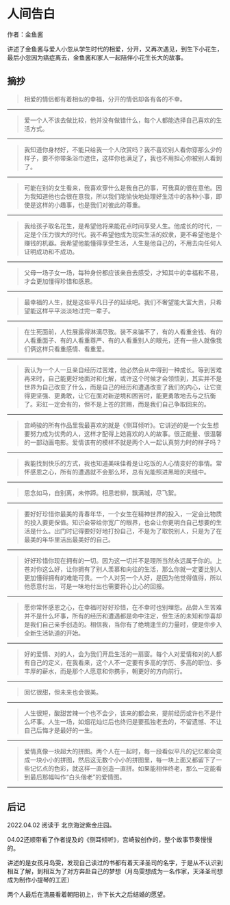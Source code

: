 # 人间告白

作者：金鱼酱

讲述了金鱼酱与爱人小忽从学生时代的相爱，分开，又再次遇见，到生下小花生，最后小忽因为癌症离去，金鱼酱和家人一起陪伴小花生长大的故事。

## 摘抄

> 相爱的情侣都有着相似的幸福，分开的情侣却各有各的不幸。


---- 

> 爱一个人不该去做比较，他并没有做错什么，每个人都能选择自己喜欢的生活方式。

---- 

> 我知道你身材好，不能只给我一个人欣赏吗？我不喜欢别人看你穿那么少的样子，要不你带条浴巾遮住，这样你也满足了，我也不用担心你被别人看到了。

---- 

> 可能在别的女生看来，我喜欢穿什么是我自己的事，可我真的很在意他。因为我知道他也会很在意我，所以我们能愉快地处理好生活中的各种小事，即使是这样的小趣事，也是我们对彼此的尊重。

---- 

> 我给孩子取名花生，是希望他将来能花点时间享受人生。他成长的时代，一定是个压力很大的时代。我不希望他成为现实生活的奴隶，更不希望他是个赚钱的机器。我希望他能懂得享受生活，人生是他自己的，不用去向任何人证明成功和不成功。

---- 

> 父母一场子女一场，每种身份都应该亲自去感受，才知其中的幸福和不易，才会更加懂得珍惜和感恩。

---- 

> 最幸福的人生，就是这些平凡日子的延续吧。我们不奢望能大富大贵，只希望能这样平平淡淡地过完一辈子。

---- 

> 在生死面前，人性展露得淋漓尽致。装不来骗不了，有的人看重金钱、有的人看重面子、有的人看重尊严、有的人看重别人的眼光，还有一些人就像我们俩这样只看重感情、看重爱。

---- 

> 我认为一个人一旦亲自经历过苦难，他必然会从中得到一种成长。等到苦难再来时，自己能更好地面对和化解，或许这个时候才会领悟到，其实并不是世界为自己改变了什么，而是自己的经历和遭遇改变了我们的内心，让它变得更坚强、更勇敢，让它在面对新逆境和困苦时，能更勇敢地去与之抗衡了。彩虹一定会有的，但不是上苍的赏赐，而是我们自己争取回来的。

---- 

> 宫崎骏的所有作品里我最喜欢的就是《侧耳倾听》。它讲述的是一个女生想要努力成为优秀的人，这样才配得上她喜欢的人的故事。很正能量、很温馨的一部动画电影。爱情该有的模样不就是两个人一起认真努力时的样子吗？

---- 

> 我能找到快乐的方式，我也知道美味佳肴是让吃饭的人心情变好的事情。常怀感恩之心，所有的遭遇就不会那么坏，总有光能照进黑暗的夹缝中。

---- 

> 思念如马，自别离，未停蹄。相思若柳，飘满城，尽飞絮。

---- 

> 要好好珍惜你最美的青春年华，一个女生在精神世界的投入，一定会比物质的投入要更保值。知识会带给你宽广的眼界，也会让你更明白自己想要的生活是什么。出门时记得要好好地打扮自己，不是为了取悦别人，只是为了在最美的年华里活出最美好的自己。

---- 

> 好好珍惜你现在拥有的一切。因为这一切并不是理所当然永远属于你的。上苍对你这么好，让你拥有了别人羡慕和向往的生活，那么你就一定要比别人更加懂得拥有的难能可贵。一个人对另一个人好，是因为他觉得值得，所以他愿意付出，可是一味地付出也需要将心比心的回报。

---- 

> 愿你常怀感恩之心，在幸福时好好珍惜，在不幸时也别埋怨。品尝人生苦难并不是什么坏事，所有的经历和遭遇都是命中注定，但生活的未知和惊喜却是我们自己亲手创造的。相信我，当你有了绝境逢生的力量时，便是你步入全新生活轨道的开始。

---- 

> 好的爱情、对的人，会为我们开启生活的一扇窗。每个人对爱情和对的人都有自己的定义，在我看来，这个人不一定要有多高的学历、多高的职位、多丰厚的薪水，而是那个人愿意和你携手，朝更好的方向前行。

---- 

> 回忆很甜，但未来也会很美。

---- 

> 人生很短，酸甜苦辣一个也不会少，该来的都会来，提前经历或许也不是什么坏事。人生一场，如烟花灿烂后也终归是要孤独老去的，不留遗憾、不让自己后悔才是最好的一生。

---- 

> 爱情真像一块超大的拼图。两个人在一起时，每一段看似平凡的记忆都会变成一块小小的拼图，然后这无数个小小的拼图里，每一块上面又都留下了一些记忆点的色彩，就这样一直创造一直拼。如果能相伴终老，那么一定能看到最后那幅叫作“白头偕老”的爱情图。

---- 

## 后记

2022.04.02 阅读于 北京海淀紫金庄园。

04.02还顺带看了作者提及的《侧耳倾听》，宫崎骏创作的，整个故事节奏慢慢的。

讲述的是女孩月岛雯，发现自己读过的书都有着天泽圣司的名字，于是从不认识到相互了解，到相互为了对方奔赴自己的梦想（月岛雯想成为一名作家，天泽圣司想成为制作小提琴的工匠）

两个人最后在清晨看着朝阳初上，许下长大之后结婚的愿望。